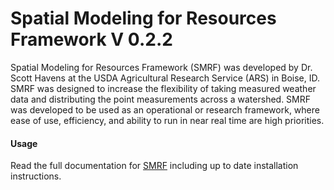 # Spatial Modeling for Resources Framework V 0.2.2

Spatial Modeling for Resources Framework (SMRF) was developed by Dr. Scott Havens at
the USDA Agricultural Research Service (ARS) in Boise, ID. SMRF was designed to
increase the flexibility of taking measured weather data and distributing
the point measurements across a watershed. SMRF was developed to be used as an
operational or research framework, where ease of use, efficiency, and ability to
run in near real time are high priorities.


#### Usage 
Read the full documentation for [SMRF](https://smrf.readthedocs.io) including up to
date installation instructions.
